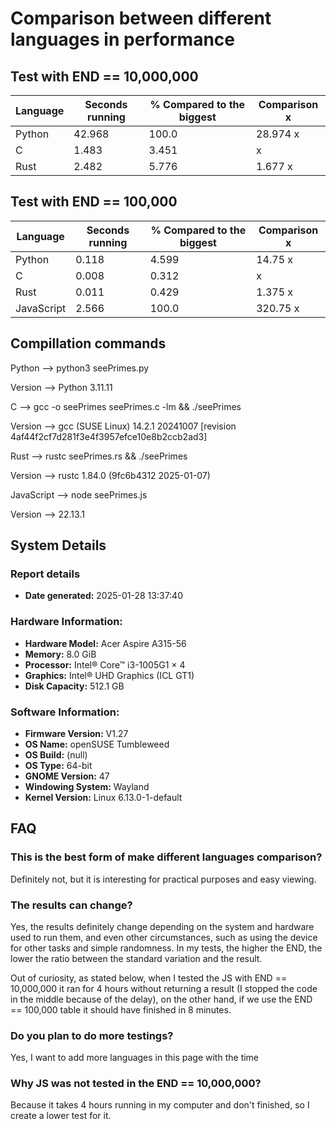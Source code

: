# Comparison between different languages ​​in performance

## Test with END == 10,000,000
| Language   | Seconds running | % Compared to the biggest | Comparison x |
|------------|-----------------|---------------------------|--------------|
| Python     | 42.968          | 100.0                     | 28.974 x     |
| C          | 1.483           | 3.451                     | x            |
| Rust       | 2.482           | 5.776                     | 1.677 x      |


## Test with END == 100,000

| Language   | Seconds running | % Compared to the biggest | Comparison x |
|------------|-----------------|---------------------------|--------------|
| Python     | 0.118           | 4.599                     | 14.75 x      |
| C          | 0.008           | 0.312                     | x            |
| Rust       | 0.011           | 0.429                     | 1.375 x      |
| JavaScript | 2.566           | 100.0                     | 320.75 x     |


## Compillation commands
Python --> python3 seePrimes.py

Version --> Python 3.11.11


C --> gcc -o seePrimes seePrimes.c -lm && ./seePrimes

Version --> gcc (SUSE Linux) 14.2.1 20241007 
[revision 4af44f2cf7d281f3e4f3957efce10e8b2ccb2ad3]


Rust --> rustc seePrimes.rs && ./seePrimes

Version --> rustc 1.84.0 (9fc6b4312 2025-01-07)


JavaScript --> node seePrimes.js

Version --> 22.13.1


## System Details
### Report details
- **Date generated:**                     2025-01-28 13:37:40

### Hardware Information:
- **Hardware Model:**                     Acer Aspire A315-56
- **Memory:**                             8.0 GiB
- **Processor:**                          Intel® Core™ i3-1005G1 × 4
- **Graphics:**                           Intel® UHD Graphics (ICL GT1)
- **Disk Capacity:**                      512.1 GB

### Software Information:
- **Firmware Version:**                   V1.27
- **OS Name:**                            openSUSE Tumbleweed
- **OS Build:**                           (null)
- **OS Type:**                            64-bit
- **GNOME Version:**                      47
- **Windowing System:**                   Wayland
- **Kernel Version:**                     Linux 6.13.0-1-default

## FAQ
### This is the best form of make different languages comparison?
Definitely not, but it is interesting for practical purposes and easy viewing.

### The results can change?
Yes, the results definitely change depending on the system and hardware used to 
run them, and even other circumstances, such as using the device for other tasks 
and simple randomness. In my tests, the higher the END, the lower the ratio 
between the standard variation and the result.


Out of curiosity, as stated below, when I tested the JS with END == 10,000,000 
it ran for 4 hours without returning a result (I stopped the code in the middle 
because of the delay), on the other hand, if we use the END == 100,000 table it 
should have finished in 8 minutes.

### Do you plan to do more testings?
Yes, I want to add more languages in this page with the time

### Why JS was not tested in the END == 10,000,000?
Because it takes 4 hours running in my computer and don't finished, so I create
a lower test for it.
